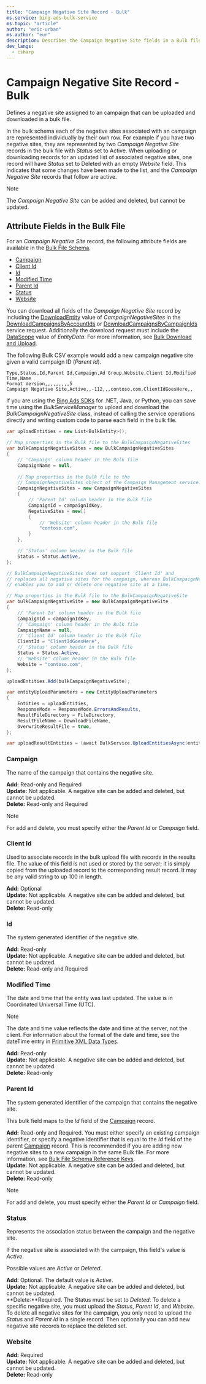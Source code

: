 ```yaml
---
title: "Campaign Negative Site Record - Bulk"
ms.service: bing-ads-bulk-service
ms.topic: "article"
author: "eric-urban"
ms.author: "eur"
description: Describes the Campaign Negative Site fields in a Bulk file.
dev_langs:
  - csharp
---
```

# Campaign Negative Site Record - Bulk
Defines a negative site assigned to an campaign that can be uploaded and downloaded in a bulk file.

In the bulk schema each of the negative sites associated with an campaign are represented individually by their own row. For example if you have two negative sites, they are represented by two *Campaign Negative Site* records in the bulk file with *Status* set to Active. When uploading or downloading records for an updated list of associated negative sites, one record will have *Status* set to Deleted with an empty *Website* field. This indicates that some changes have been made to the list, and the *Campaign Negative Site* records that follow are active.

> [!NOTE]
> The *Campaign Negative Site* can be added and deleted, but cannot be updated.

## <a name="entitydata"></a>Attribute Fields in the Bulk File
For an *Campaign Negative Site* record, the following attribute fields are available in the [Bulk File Schema](bulk-file-schema.md). 

- [Campaign](#campaign)
- [Client Id](#clientid)
- [Id](#id)
- [Modified Time](#modifiedtime)
- [Parent Id](#parentid)
- [Status](#status)
- [Website](#website)

You can download all fields of the *Campaign Negative Site* record by including the [DownloadEntity](downloadentity.md) value of *CampaignNegativeSites* in the [DownloadCampaignsByAccountIds](downloadcampaignsbyaccountids.md) or [DownloadCampaignsByCampaignIds](downloadcampaignsbycampaignids.md) service request. Additionally the download request must include the [DataScope](datascope.md) value of *EntityData*. For more information, see [Bulk Download and Upload](../guides/bulk-download-upload.md).

The following Bulk CSV example would add a new campaign negative site given a valid campaign ID (*Parent Id*). 

```csv
Type,Status,Id,Parent Id,Campaign,Ad Group,Website,Client Id,Modified Time,Name
Format Version,,,,,,,,,5
Campaign Negative Site,Active,,-112,,,contoso.com,ClientIdGoesHere,,
```

If you are using the [Bing Ads SDKs](../guides/client-libraries.md) for .NET, Java, or Python, you can save time using the *BulkServiceManager* to upload and download the *BulkCampaignNegativeSite* class, instead of calling the service operations directly and writing custom code to parse each field in the bulk file. 


```csharp
var uploadEntities = new List<BulkEntity>();
	
// Map properties in the Bulk file to the BulkCampaignNegativeSites
var bulkCampaignNegativeSites = new BulkCampaignNegativeSites
{
    // 'Campaign' column header in the Bulk file
    CampaignName = null,
                
    // Map properties in the Bulk file to the 
    // CampaignNegativeSites object of the Campaign Management service.
    CampaignNegativeSites = new CampaignNegativeSites
    {
        // 'Parent Id' column header in the Bulk file
        CampaignId = campaignIdKey,
        NegativeSites = new[]
        {
            // 'Website' column header in the Bulk file
            "contoso.com",
        }
    },

    // 'Status' column header in the Bulk file
    Status = Status.Active,
};

// BulkCampaignNegativeSites does not support 'Client Id' and
// replaces all negative sites for the campaign, whereas BulkCampaignNegativeSite
// enables you to add or delete one negative site at a time.

// Map properties in the Bulk file to the BulkCampaignNegativeSite
var bulkCampaignNegativeSite = new BulkCampaignNegativeSite
{
    // 'Parent Id' column header in the Bulk file
    CampaignId = campaignIdKey,
    // 'Campaign' column header in the Bulk file
    CampaignName = null,
    // 'Client Id' column header in the Bulk file
    ClientId = "ClientIdGoesHere",
    // 'Status' column header in the Bulk file
    Status = Status.Active,
    // 'Website' column header in the Bulk file
    Website = "contoso.com",
};

uploadEntities.Add(bulkCampaignNegativeSite);

var entityUploadParameters = new EntityUploadParameters
{
    Entities = uploadEntities,
    ResponseMode = ResponseMode.ErrorsAndResults,
    ResultFileDirectory = FileDirectory,
    ResultFileName = DownloadFileName,
    OverwriteResultFile = true,
};

var uploadResultEntities = (await BulkService.UploadEntitiesAsync(entityUploadParameters)).ToList();
```

### <a name="campaign"></a>Campaign
The name of the campaign that contains the negative site.

**Add:** Read-only and Required  
**Update:** Not applicable. A negative site can be added and deleted, but cannot be updated.  
**Delete:** Read-only and Required  

> [!NOTE]
> For add and delete, you must specify either the *Parent Id* or *Campaign* field.

### <a name="clientid"></a>Client Id
Used to associate records in the bulk upload file with records in the results file. The value of this field is not used or stored by the server; it is simply copied from the uploaded record to the corresponding result record. It may be any valid string to up 100 in length.

**Add:** Optional  
**Update:** Not applicable. A negative site can be added and deleted, but cannot be updated.    
**Delete:** Read-only  

### <a name="id"></a>Id
The system generated identifier of the negative site.

**Add:** Read-only  
**Update:** Not applicable. A negative site can be added and deleted, but cannot be updated.  
**Delete:** Read-only and Required  

### <a name="modifiedtime"></a>Modified Time
The date and time that the entity was last updated. The value is in Coordinated Universal Time (UTC).

> [!NOTE]
> The date and time value reflects the date and time at the server, not the client. For information about the format of the date and time, see the dateTime entry in [Primitive XML Data Types](https://go.microsoft.com/fwlink/?linkid=859198).

**Add:** Read-only  
**Update:** Not applicable. A negative site can be added and deleted, but cannot be updated.  
**Delete:** Read-only  

### <a name="parentid"></a>Parent Id
The system generated identifier of the campaign that contains the negative site.

This bulk field maps to the *Id* field of the [Campaign](campaign.md) record.

**Add:** Read-only and Required. You must either specify an existing campaign identifier, or specify a negative identifier that is equal to the *Id* field of the parent [Campaign](campaign.md) record. This is recommended if you are adding new negative sites to a new campaign in the same Bulk file. For more information, see [Bulk File Schema Reference Keys](../bulk-service/bulk-file-schema.md#referencekeys).  
**Update:** Not applicable. A negative site can be added and deleted, but cannot be updated.  
**Delete:** Read-only  

> [!NOTE]
> For add and delete, you must specify either the *Parent Id* or *Campaign* field.

### <a name="status"></a>Status
Represents the association status between the campaign and the negative site.

If the negative site is associated with the campaign, this  field's value is *Active*.

Possible values are *Active* or *Deleted*. 

**Add:** Optional. The default value is *Active*.  
**Update:** Not applicable. A negative site can be added and deleted, but cannot be updated.    
**Delete:**Required. The Status must be set to *Deleted*. To delete a specific negative site, you must upload the *Status*, *Parent Id*, and *Website*. To delete all negative sites for the campaign, you only need to upload the *Status* and *Parent Id* in a single record. Then optionally you can add new negative site records to replace the deleted set. 

### <a name="website"></a>Website


**Add:** Required  
**Update:** Not applicable. A negative site can be added and deleted, but cannot be updated.    
**Delete:** Read-only

